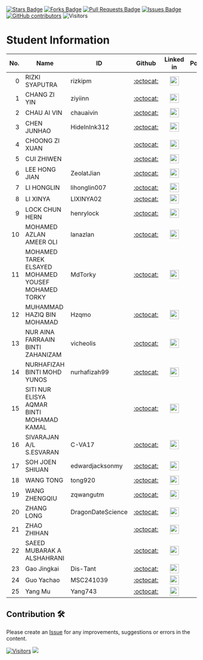<a href="https://github.com/drshahizan/research-design/stargazers"><img src="https://img.shields.io/github/stars/drshahizan/research-design" alt="Stars Badge"/></a>
<a href="https://github.com/drshahizan/research-design/network/members"><img src="https://img.shields.io/github/forks/drshahizan/research-design" alt="Forks Badge"/></a>
<a href="https://github.com/drshahizan/research-design/pulls"><img src="https://img.shields.io/github/issues-pr/drshahizan/research-design" alt="Pull Requests Badge"/></a>
<a href="https://github.com/drshahizan/research-design"><img src="https://img.shields.io/github/issues/drshahizan/research-design" alt="Issues Badge"/></a>
<a href="https://github.com/drshahizan/research-design/graphs/contributors"><img alt="GitHub contributors" src="https://img.shields.io/github/contributors/drshahizan/research-design?color=2b9348"></a>
![Visitors](https://api.visitorbadge.io/api/visitors?path=https%3A%2F%2Fgithub.com%2Fdrshahizan%2BDM&labelColor=%23d9e3f0&countColor=%23697689&style=flat)

# Student Information

| No. | Name                                     | ID          | Github                         | Linked in | Portfolio |
|-----:|------------------------------------------|-------------|:--------------------------------:| :--------------------------------:|:--------------------------------:|
| 0  | RIZKI SYAPUTRA | rizkipm       | [:octocat:](https://github.com/rizkipm) | <a href="https://www.linkedin.com/in/rizki-syaputra-082b2a7b/"><img src="../../images/linkedin.png" width="24px" height="24px"></a>  | <a href="rizkipm"><img src="../../images/portfolio.png" width="24px" height="24px"></a> |
| 1   | CHANG ZI YIN                                     | ziyiinn         | [:octocat:](https://github.com/ziyiinn) | <a href="https://www.linkedin.com/in/chang-zi-yin/"><img src="../../images/linkedin.png" width="24px" height="24px"></a> | <a href="https://github.com/drshahizan/research-design/blob/main/24252/student/ziyiinn/README.md"><img src="../../images/portfolio.png" width="24px" height="24px"></a> |
| 2   | CHAU AI VIN                                      | chauaivin          | [:octocat:](https://github.com/chauaivin) | <a href="https://www.linkedin.com/in/chau-ai-vin-b12429232/"><img src="../../images/linkedin.png" width="24px" height="24px"></a> | <a href="https://github.com/chauaivin/chauaivin/blob/main/README.md"><img src="../../images/portfolio.png" width="24px" height="24px"></a> |
| 3   | CHEN JUNHAO                                     | HideInInk312         | [:octocat:](https://github.com/) | <a href="https://www.linkedin.com/in/"><img src="../../images/linkedin.png" width="24px" height="24px"></a> | <a href=""><img src="../../images/portfolio.png" width="24px" height="24px"></a> |
| 4   | CHOONG ZI XUAN                                   |          | [:octocat:](https://github.com/) | <a href="https://www.linkedin.com/in/"><img src="../../images/linkedin.png" width="24px" height="24px"></a> | <a href=""><img src="../../images/portfolio.png" width="24px" height="24px"></a> |
| 5   | CUI ZHIWEN                                      |          | [:octocat:](https://github.com/) | <a href="https://www.linkedin.com/in/"><img src="../../images/linkedin.png" width="24px" height="24px"></a> | <a href=""><img src="../../images/portfolio.png" width="24px" height="24px"></a> |
| 6   | LEE HONG JIAN                                   | ZeolatJian       | [:octocat:](https://github.com/ZeolatJian) | <a href="https://www.linkedin.com/in/hong-jian-lee-71a1371a4/"><img src="../../images/linkedin.png" width="24px" height="24px"></a> | <a href="ZeolatJian"><img src="../../images/portfolio.png" width="24px" height="24px"></a> |
| 7   | LI HONGLIN                                      |lihonglin007          | [:octocat:](https://github.com//lihonglin007) | <a href="https://www.linkedin.com/in/yi-zhi-247152355/"><img src="../../images/linkedin.png" width="24px" height="24px"></a> | <a href=""><img src="../../images/portfolio.png" width="24px" height="24px"></a> |
| 8   | LI XINYA                                        |LIXINYA02          | [:octocat:](https://github.com/LIXINYA02) | <a href="https://www.linkedin.com/in/60553a358"><img src="../../images/linkedin.png" width="24px" height="24px"></a> | <a href="LIXINYA02"><img src="../../images/portfolio.png" width="24px" height="24px"></a> |
| 9   | LOCK CHUN HERN                                  |henrylock | [:octocat:](https://github.com/henrylock) | <a href="https://www.linkedin.com/in/lock-chun-hern-868506260/"><img src="../../images/linkedin.png" width="24px" height="24px"></a> | <a href="henrylock"><img src="../../images/portfolio.png" width="24px" height="24px"></a> |
| 10  | MOHAMED AZLAN AMEER OLI                         |lanazlan| [:octocat:](https://github.com/lanazlan) | <a href="https://www.linkedin.com/in/mohamed-azlan-lan/"><img src="../../images/linkedin.png" width="24px" height="24px"></a> | <a href="lanazlan"><img src="../../images/portfolio.png" width="24px" height="24px"></a> |
| 11  | MOHAMED TAREK ELSAYED MOHAMED YOUSEF MOHAMED TORKY |   MdTorky   | [:octocat:](https://github.com/MdTorky) | <a href="https://www.linkedin.com/in/mdtorky"><img src="../../images/linkedin.png" width="24px" height="24px"></a> | <a href="https://mohamedtorky.online/"><img src="../../images/portfolio.png" width="24px" height="24px"></a> |
| 12  | MUHAMMAD HAZIQ BIN MOHAMAD                     |Hzqmo          | [:octocat:](https://github.com/Hzqmo) | <a href="https://www.linkedin.com/in/muhammad-haziq-bin-mohamad-235924213"><img src="../../images/linkedin.png" width="24px" height="24px"></a> | <a href="Hzqmo"><img src="../../images/portfolio.png" width="24px" height="24px"></a> |
| 13  | NUR AINA FARRAAIN BINTI ZAHANIZAM              |vicheolis          | [:octocat:](https://github.com/vicheolis) | <a href="https://www.linkedin.com/in/"><img src="../../images/linkedin.png" width="24px" height="24px"></a> | <a href=""><img src="../../images/portfolio.png" width="24px" height="24px"></a> |
| 14  | NURHAFIZAH BINTI MOHD YUNOS                    |nurhafizah99          | [:octocat:](https://github.com/nurhafizah99) | <a href="https://www.linkedin.com/in/nurhafizah-mohd-yunos-753719182/"><img src="../../images/linkedin.png" width="24px" height="24px"></a> | <a href=""><img src="../../images/portfolio.png" width="24px" height="24px"></a> |
| 15  | SITI NUR ELISYA AQMAR BINTI MOHAMAD KAMAL      |          | [:octocat:](https://github.com/) | <a href="https://www.linkedin.com/in/"><img src="../../images/linkedin.png" width="24px" height="24px"></a> | <a href=""><img src="../../images/portfolio.png" width="24px" height="24px"></a> |
| 16  | SIVARAJAN A/L S.ESVARAN                        |  C-VA17        | [:octocat:](https://github.com/C-VA17) | <a href="https://www.linkedin.com/in/"><img src="../../images/linkedin.png" width="24px" height="24px"></a> | <a href=""><img src="../../images/portfolio.png" width="24px" height="24px"></a> | <a href="https://github.com/drshahizan/research-design/blob/main/24252/student/edwardjacksonmy/README.md](https://github.com/drshahizan/research-design/tree/main/24252/student/Sivarajan"><img 
| 17  | SOH JOEN SHIUAN                                | edwardjacksonmy | [:octocat:](https://github.com/edwardjacksonmy) | <a href="www.linkedin.com/in/soh-joen-shiuan-b52570227"><img src="../../images/linkedin.png" width="24px" height="24px"></a> | <a href="https://github.com/drshahizan/research-design/blob/main/24252/student/edwardjacksonmy/README.md"><img src="../../images/portfolio.png" width="24px" height="24px"></a> |
| 18  | WANG TONG                                      | tong920         | [:octocat:](https://github.com//tong920) | <a href="https://www.linkedin.com/in/"><img src="../../images/linkedin.png" width="24px" height="24px"></a> | <a href=""><img src="../../images/portfolio.png" width="24px" height="24px"></a> |
| 19  | WANG ZHENGQIU                                  | zqwangutm       | [:octocat:](https://github.com/zqwangutm) | <a href="https://www.linkedin.com/in/"><img src="../../images/linkedin.png" width="24px" height="24px"></a> | <a href=""><img src="../../images/portfolio.png" width="24px" height="24px"></a> |
| 20  | ZHANG LONG                                     | DragonDateScience         | [:octocat:](https://github.com/DragonDateScience) | <a href="https://www.linkedin.com/in/"><img src="../../images/linkedin.png" width="24px" height="24px"></a> | <a href="https://github.com/DragonDateScience/ZHANG-LONG"><img src="../../images/portfolio.png" width="24px" height="24px"></a> |
| 21  | ZHAO ZHIHAN                                    |          | [:octocat:](https://github.com/) | <a href="https://www.linkedin.com/in/"><img src="../../images/linkedin.png" width="24px" height="24px"></a> | <a href=""><img src="../../images/portfolio.png" width="24px" height="24px"></a> |
| 22  | SAEED MUBARAK A ALSHAHRANI                     |          | [:octocat:](https://github.com/) | <a href="https://www.linkedin.com/in/"><img src="../../images/linkedin.png" width="24px" height="24px"></a> | <a href=""><img src="../../images/portfolio.png" width="24px" height="24px"></a> |
| 23  | Gao Jingkai | Dis-Tant | [:octocat:](https://github.com/Dis-Tant) | <a href="https://www.linkedin.com/in/jingkai-gao-456a31323/"><img src="../../images/linkedin.png" width="24px" height="24px"></a> | <a href="Dis-Tant"><img src="../../images/portfolio.png" width="24px" height="24px"></a> |
| 24  | Guo Yachao | MSC241039 | [:octocat:](https://github.com/MCS241039) | <a href="https://www.linkedin.com/in/亚超-郭-33a180358"><img src="../../images/linkedin.png" width="24px" height="24px"></a> | <a href="MCS241039"><img src="../../images/portfolio.png" width="24px" height="24px"></a> |
| 25  | Yang Mu | Yang743 | [:octocat:](https://github.com/Yang743) | <a href="https://www.linkedin.com/in/%E9%9C%82-%E6%9D%A8-924247358/"><img src="../../images/linkedin.png" width="24px" height="24px"></a> | <a href="Yang743"><img src="../../images/portfolio.png" width="24px" height="24px"></a> |

## Contribution 🛠️
Please create an [Issue](https://github.com/drshahizan/research-design/issues) for any improvements, suggestions or errors in the content.



[![Visitors](https://api.visitorbadge.io/api/visitors?path=https%3A%2F%2Fgithub.com%2Fdrshahizan&labelColor=%23697689&countColor=%23555555&style=plastic)](https://visitorbadge.io/status?path=https%3A%2F%2Fgithub.com%2Fdrshahizan)
![](https://hit.yhype.me/github/profile?user_id=81284918)
